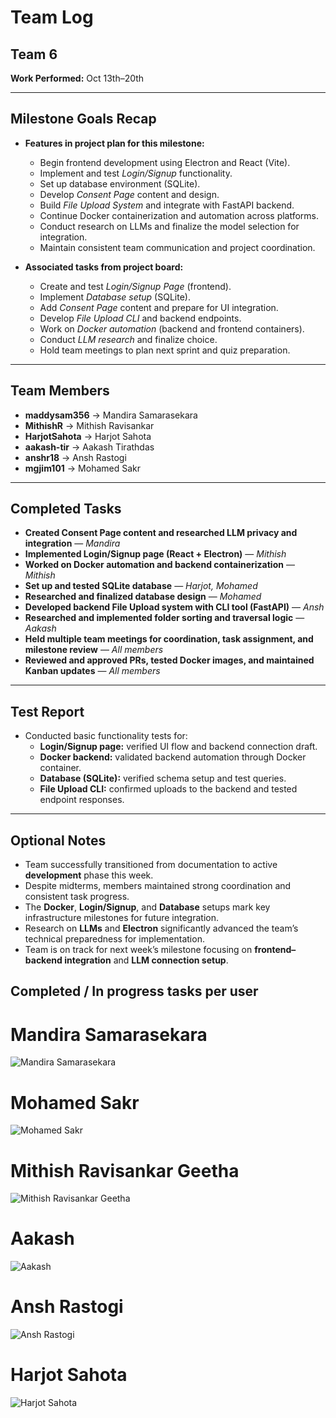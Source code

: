 # Team Log  

## Team 6  

**Work Performed:** Oct 13th–20th  

---

## Milestone Goals Recap  

- **Features in project plan for this milestone:**  
  - Begin frontend development using Electron and React (Vite).  
  - Implement and test *Login/Signup* functionality.  
  - Set up database environment (SQLite).  
  - Develop *Consent Page* content and design.  
  - Build *File Upload System* and integrate with FastAPI backend.  
  - Continue Docker containerization and automation across platforms.  
  - Conduct research on LLMs and finalize the model selection for integration.  
  - Maintain consistent team communication and project coordination.  

- **Associated tasks from project board:**  
  - Create and test *Login/Signup Page* (frontend).  
  - Implement *Database setup* (SQLite).  
  - Add *Consent Page* content and prepare for UI integration.  
  - Develop *File Upload CLI* and backend endpoints.  
  - Work on *Docker automation* (backend and frontend containers).  
  - Conduct *LLM research* and finalize choice.  
  - Hold team meetings to plan next sprint and quiz preparation.  

---

## Team Members  

- **maddysam356** → Mandira Samarasekara  
- **MithishR** → Mithish Ravisankar  
- **HarjotSahota** → Harjot Sahota  
- **aakash-tir** → Aakash Tirathdas  
- **anshr18** → Ansh Rastogi  
- **mgjim101** → Mohamed Sakr  

---

## Completed Tasks  

- **Created Consent Page content and researched LLM privacy and integration** — *Mandira*  
- **Implemented Login/Signup page (React + Electron)** — *Mithish*  
- **Worked on Docker automation and backend containerization** — *Mithish*  
- **Set up and tested SQLite database** — *Harjot, Mohamed*  
- **Researched and finalized database design** — *Mohamed*  
- **Developed backend File Upload system with CLI tool (FastAPI)** — *Ansh*  
- **Researched and implemented folder sorting and traversal logic** — *Aakash*  
- **Held multiple team meetings for coordination, task assignment, and milestone review** — *All members*  
- **Reviewed and approved PRs, tested Docker images, and maintained Kanban updates** — *All members*  

---

## Test Report  

- Conducted basic functionality tests for:  
  - **Login/Signup page:** verified UI flow and backend connection draft.  
  - **Docker backend:** validated backend automation through Docker container.  
  - **Database (SQLite):** verified schema setup and test queries.  
  - **File Upload CLI:** confirmed uploads to the backend and tested endpoint responses.  

---

## Optional Notes  

- Team successfully transitioned from documentation to active **development** phase this week.  
- Despite midterms, members maintained strong coordination and consistent task progress.  
- The **Docker**, **Login/Signup**, and **Database** setups mark key infrastructure milestones for future integration.  
- Research on **LLMs** and **Electron** significantly advanced the team’s technical preparedness for implementation.  
- Team is on track for next week’s milestone focusing on **frontend–backend integration** and **LLM connection setup**.  

## Completed / In progress tasks per user

# Mandira Samarasekara
![Mandira Samarasekara](Images/MandiraWeek7.jpg)


# Mohamed Sakr
![Mohamed Sakr](Images/MohomadWeek7.jpg)

# Mithish Ravisankar Geetha
![Mithish Ravisankar Geetha](Images/MithishWeek7.jpg)

# Aakash
![Aakash](Images/AakashWeek7.jpg)

# Ansh Rastogi
![Ansh Rastogi](Images/AnshWeek7.jpg)

# Harjot Sahota
![Harjot Sahota](Images/HarjotWeek7.jpg)
